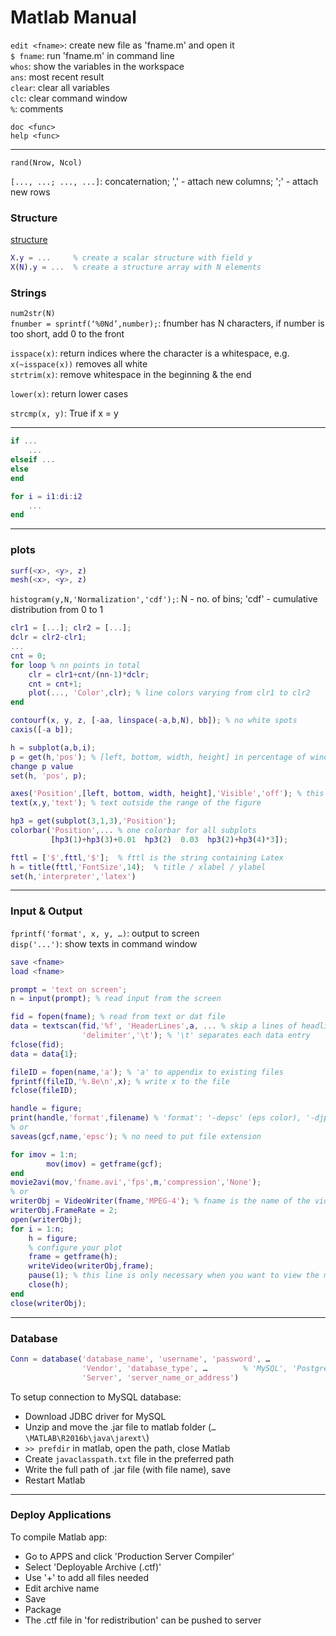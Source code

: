 # Matlab Manual

`edit <fname>`: create new file as 'fname.m' and open it  
`$ fname`: run 'fname.m' in command line  
`whos`: show the variables in the workspace  
`ans`: most recent result  
`clear`: clear all variables  
`clc`: clear command window  
`%`: comments

`doc <func>`  
`help <func>`


---

`rand(Nrow, Ncol)`

`[..., ...; ..., ...]`: concaternation; ',' - attach new columns; ';' - attach new rows

### Structure

[structure](https://www.mathworks.com/help/matlab/structures.html)

```matlab
X.y = ...     % create a scalar structure with field y
X(N).y = ...  % create a structure array with N elements
```


### Strings

`num2str(N)`  
`fnumber = sprintf(‘%0Nd’,number);`: fnumber has N characters, if number is too short, add 0 to the front

`isspace(x)`: return indices where the character is a whitespace, e.g. `x(~isspace(x))` removes all white  
`strtrim(x)`: remove whitespace in the beginning & the end

`lower(x)`: return lower cases

`strcmp(x, y)`: True if x = y


---

```matlab
if ...
    ...
elseif ...
else
end
```

```matlab
for i = i1:di:i2
    ...
end
```


---

### plots

```matlab
surf(<x>, <y>, z)
mesh(<x>, <y>, z)
```

`histogram(y,N,'Normalization','cdf');`: N - no. of bins; 'cdf' - cumulative distribution from 0 to 1

```matlab
clr1 = [...]; clr2 = [...];
dclr = clr2-clr1;
...
cnt = 0;
for loop % nn points in total
    clr = clr1+cnt/(nn-1)*dclr;
    cnt = cnt+1;
    plot(..., 'Color',clr); % line colors varying from clr1 to clr2
end
```

```matlab
contourf(x, y, z, [-aa, linspace(-a,b,N), bb]); % no white spots
caxis([-a b]);
```

```matlab
h = subplot(a,b,i);
p = get(h,'pos'); % [left, bottom, width, height] in percentage of window size
change p value
set(h, 'pos', p);
```

```matlab
axes('Position',[left, bottom, width, height],'Visible','off'); % this is to start a new axis outside the current range
text(x,y,'text'); % text outside the range of the figure
```

```matlab
hp3 = get(subplot(3,1,3),'Position');
colorbar('Position',... % one colorbar for all subplots
         [hp3(1)+hp3(3)+0.01  hp3(2)  0.03  hp3(2)+hp3(4)*3]);
```

```matlab
fttl = ['$',fttl,'$']; 	% fttl is the string containing Latex
h = title(fttl,'FontSize',14); 	% title / xlabel / ylabel
set(h,'interpreter','latex')
```


---

### Input & Output

`fprintf('format', x, y, …)`: output to screen  
`disp('...')`: show texts in command window

```matlab
save <fname>
load <fname>
```

```matlab
prompt = 'text on screen';
n = input(prompt); % read input from the screen
```

```matlab
fid = fopen(fname); % read from text or dat file
data = textscan(fid,'%f', 'HeaderLines',a, ... % skip a lines of headline
                'delimiter','\t'); % '\t' separates each data entry
fclose(fid);
data = data{1};
```

```matlab
fileID = fopen(name,'a'); % 'a' to appendix to existing files
fprintf(fileID,'%.8e\n',x); % write x to the file
fclose(fileID);
```

```matlab
handle = figure;
print(handle,'format',filename) % 'format':	'-depsc' (eps color), '-djpeg' (jpeg file)
% or
saveas(gcf,name,'epsc'); % no need to put file extension
```

```matlab
for imov = 1:n;
		mov(imov) = getframe(gcf);
end
movie2avi(mov,'fname.avi','fps',m,'compression','None');
% or
writerObj = VideoWriter(fname,'MPEG-4'); % fname is the name of the video
writerObj.FrameRate = 2;
open(writerObj);
for i = 1:n;
    h = figure;
    % configure your plot
    frame = getframe(h);
    writeVideo(writerObj,frame);
    pause(1); % this line is only necessary when you want to view the movie as it produces
    close(h);
end
close(writerObj);
```


---

### Database

```matlab
Conn = database('database_name', 'username', 'password', …
                'Vendor', 'database_type', …        % 'MySQL', 'PostgreSQL', …
                'Server', 'server_name_or_address')
```

To setup connection to MySQL database:  
- Download JDBC driver for MySQL
- Unzip and move the .jar file to matlab folder (`…\MATLAB\R2016b\java\jarext\`)
- `>> prefdir` in matlab, open the path, close Matlab
- Create `javaclasspath.txt` file in the preferred path
- Write the full path of .jar file (with file name), save
- Restart Matlab


---

### Deploy Applications

To compile Matlab app:
- Go to APPS and click 'Production Server Compiler'
- Select 'Deployable Archive (.ctf)'
- Use '+' to add all files needed
- Edit archive name
- Save
- Package
- The .ctf file in 'for redistribution' can be pushed to server
